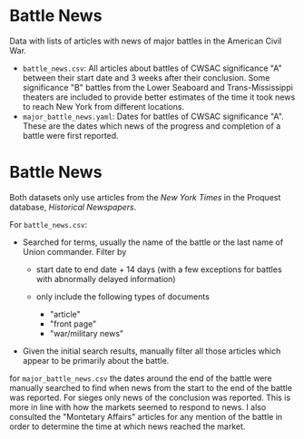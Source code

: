 # Battle News

Data with lists of articles with news of major battles in the American Civil War.

- ``battle_news.csv``: All articles about battles of CWSAC significance "A" between their start date and 3 weeks after their conclusion. Some significance "B" battles from the Lower Seaboard and Trans-Mississippi theaters are included to provide better estimates of the time it took news to reach New York from different locations.
- ``major_battle_news.yaml``: Dates for battles of CWSAC significance "A". These are the dates which news of the progress and completion of a battle were first reported.

Battle News
==================

Both datasets only use articles from the *New York Times* in the Proquest database, *Historical Newspapers*.

For ``battle_news.csv``:

- Searched for terms, usually the name of the battle or the last name
  of Union commander. Filter by
  
  - start date to end date + 14 days (with a few exceptions for
    battles with abnormally delayed information)
  - only include the following types of documents
  
    - "article"
    - "front page"
    - "war/military news"
- Given the initial search results, manually filter all those articles which
  appear to be primarily about the battle.
  
for ``major_battle_news.csv`` the dates around the end of the battle were manually searched to find when news from the start to the end of the battle was reported.
For sieges only news of the conclusion was reported.
This is more in line with how the markets seemed to respond to news.
I also consulted the "Montetary Affairs" articles for any mention of the battle in order to determine the time at which news reached the market.
